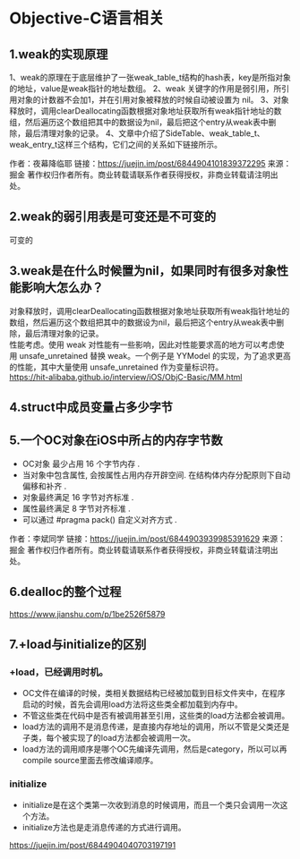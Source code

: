 # Objective-C语言相关
## 1.weak的实现原理
1、weak的原理在于底层维护了一张weak_table_t结构的hash表，key是所指对象的地址，value是weak指针的地址数组。
2、weak 关键字的作用是弱引用，所引用对象的计数器不会加1，并在引用对象被释放的时候自动被设置为 nil。
3、对象释放时，调用clearDeallocating函数根据对象地址获取所有weak指针地址的数组，然后遍历这个数组把其中的数据设为nil，最后把这个entry从weak表中删除，最后清理对象的记录。
4、文章中介绍了SideTable、weak_table_t、weak_entry_t这样三个结构，它们之间的关系如下链接所示。



作者：夜幕降临耶
链接：https://juejin.im/post/6844904101839372295
来源：掘金
著作权归作者所有。商业转载请联系作者获得授权，非商业转载请注明出处。
## 2.weak的弱引用表是可变还是不可变的
可变的

## 3.weak是在什么时候置为nil，如果同时有很多对象性能影响大怎么办？
对象释放时，调用clearDeallocating函数根据对象地址获取所有weak指针地址的数组，然后遍历这个数组把其中的数据设为nil，最后把这个entry从weak表中删除，最后清理对象的记录。  
性能考虑。使用 weak 对性能有一些影响，因此对性能要求高的地方可以考虑使用 unsafe_unretained 替换 weak。一个例子是 YYModel 的实现，为了追求更高的性能，其中大量使用 unsafe_unretained 作为变量标识符。  
https://hit-alibaba.github.io/interview/iOS/ObjC-Basic/MM.html

## 4.struct中成员变量占多少字节

## 5.一个OC对象在iOS中所占的内存字节数
* OC对象 最少占用 16 个字节内存 .
* 当对象中包含属性, 会按属性占用内存开辟空间. 在结构体内存分配原则下自动偏移和补齐 .
* 对象最终满足 16 字节对齐标准 .
* 属性最终满足 8 字节对齐标准 .
* 可以通过 #pragma pack() 自定义对齐方式 .

作者：李斌同学
链接：https://juejin.im/post/6844903939985391629
来源：掘金
著作权归作者所有。商业转载请联系作者获得授权，非商业转载请注明出处。

## 6.dealloc的整个过程
https://www.jianshu.com/p/1be2526f5879

## 7.+load与initialize的区别
### +load，已经调用时机。
* OC文件在编译的时候，类相关数据结构已经被加载到目标文件夹中，在程序启动的时候，首先会调用load方法将这些类全都加载到内存中。  
* 不管这些类在代码中是否有被调用甚至引用，这些类的load方法都会被调用。  
* load方法的调用不是消息传递，是直接内存地址的调用，所以不管是父类还是子类，每个被实现了的load方法都会被调用一次。  
* load方法的调用顺序是哪个OC先编译先调用，然后是category，所以可以再compile source里面去修改编译顺序。

### initialize
* initialize是在这个类第一次收到消息的时候调用，而且一个类只会调用一次这个方法。
* initialize方法也是走消息传递的方式进行调用。

https://juejin.im/post/6844904040703197191
